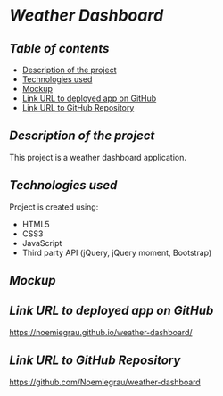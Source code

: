 # **_Weather Dashboard_**

## **_Table of contents_**
* [Description of the project](#description-of-the-project)
* [Technologies used](#technologies-used)
* [Mockup](#mockup)
* [Link URL to deployed app on GitHub](#link-URL-to-deployed-app-on-GitHub)
* [Link URL to GitHub Repository](#link-URL-to-GitHub-repository)

## **_Description of the project_**
This project is a weather dashboard application.

## **_Technologies used_**
Project is created using:
* HTML5
* CSS3
* JavaScript
* Third party API (jQuery, jQuery moment, Bootstrap)

## **_Mockup_**


## **_Link URL to deployed app on GitHub_**
https://noemiegrau.github.io/weather-dashboard/

## **_Link URL to GitHub Repository_**
https://github.com/Noemiegrau/weather-dashboard